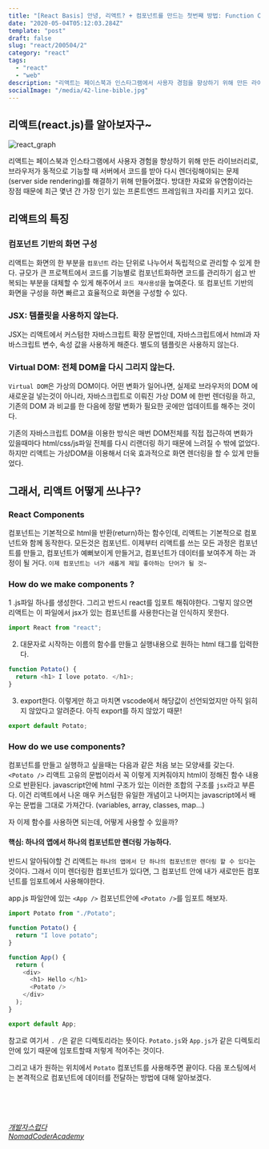 ```yaml
---
title: "[React Basis] 안녕, 리액트? + 컴포넌트를 만드는 첫번째 방법: Function Component"
date: "2020-05-04T05:12:03.284Z"
template: "post"
draft: false
slug: "react/200504/2"
category: "react"
tags:
  - "react"
  - "web"
description: "리액트는 페이스북과 인스타그램에서 사용자 경험을 향상하기 위해 만든 라이브러리로, 브라우저가 동적으로 기능할 때 서버에서 코드를 받아 다시 렌더링해야되는 문제(server side rendering)를 해결하기 위해 만들어졌다."
socialImage: "/media/42-line-bible.jpg"
---
```


## 리액트(react.js)를 알아보자구~

![react_graph](https://user-images.githubusercontent.com/60246689/81028739-a667b900-8ebd-11ea-8a45-8e767be62efc.png)

리액트는 페이스북과 인스타그램에서 사용자 경험을 향상하기 위해 만든 라이브러리로, 브라우저가 동적으로 기능할 때 서버에서 코드를 받아 다시 렌더링해야되는 문제(server side rendering)를 해결하기 위해 만들어졌다.
방대한 자료와 유연함이라는 장점 때문에 최근 몇년 간 가장 인기 있는 프론트엔드 프레임워크 자리를 지키고 있다.

## 리액트의 특징

### 컴포넌트 기반의 화면 구성

리액트는 화면의 한 부분을 `컴포넌트` 라는 단위로 나누어서 독립적으로 관리할 수 있게 한다. 규모가 큰 프로젝트에서 코드를 기능별로 컴포넌트화하면 코드를 관리하기 쉽고 반복되는 부분을 대체할 수 있게 해주어서 `코드 재사용성`을 높여준다. 또 컴포넌트 기반의 화면을 구성을 하면 빠르고 효율적으로 화면을 구성할 수 있다.

### JSX: 템플릿을 사용하지 않는다.

JSX는 리액트에서 커스텀한 자바스크립트 확장 문법인데, 자바스크립트에서 html과 자바스크립트 변수, 속성 값을 사용하게 해준다.
별도의 템플릿은 사용하지 않는다.

### Virtual DOM: 전체 DOM을 다시 그리지 않는다.

`Virtual DOM`은 가상의 DOM이다. 어떤 변화가 일어나면, 실제로 브라우저의 DOM 에 새로운걸 넣는것이 아니라, 자바스크립트로 이뤄진 가상 DOM 에 한번 렌더링을 하고, 기존의 DOM 과 비교를 한 다음에 정말 변화가 필요한 곳에만 업데이트를 해주는 것이다.

기존의 자바스크립트 DOM을 이용한 방식은 매번 DOM전체를 직접 접근하여 변화가 있을때마다 html/css/js파일 전체를 다시 리랜더링 하기 때문에 느려질 수 밖에 없었다. 하지만 리액트는 가상DOM을 이용해서 더욱 효과적으로 화면 렌더링을 할 수 있게 만들었다.

## 그래서, 리액트 어떻게 쓰냐구?

### React Components

컴포넌트는 기본적으로 html을 반환(return)하는 함수인데, 리액트는 기본적으로 컴포넌트와 함께 동작한다. 모든것은 컴포넌트.
이제부터 리액트를 쓰는 모든 과정은 컴포넌트를 만들고, 컴포넌트가 예뻐보이게 만들거고, 컴포넌트가 데이터를 보여주게 하는 과정이 될 거다.
`이제 컴포넌트는 너가 새롭게 제일 좋아하는 단어가 될 것~`

### How do we make components ?

1 .js파일 하나를 생성한다.
그리고 반드시 react를 임포트 해줘야한다. 그렇지 않으면 리액트는 이 파일에서 jsx가 있는 컴포넌트를 사용한다는걸 인식하지 못한다.

```javascript
import React from "react";
```

2. 대문자로 시작하는 이름의 함수를 만들고 실행내용으로 원하는 html 태그를 입력한다.

```javascript
function Potato() {
  return <h1> I love potato. </h1>;
}
```

3. export한다.
   이렇게만 하고 마치면 vscode에서 해당값이 선언되었지만 아직 읽히지 않았다고 알려준다.
   아직 export를 하지 않았기 때문!

```javascript
export default Potato;
```

### How do we use components?

컴포넌트를 만들고 실행하고 싶을때는 다음과 같은 처음 보는 모양새를 갖는다.
`<Potato />`
리액트 고유의 문법이라서 꼭 이렇게 지켜줘야지 html이 정해진 함수 내용으로 반환된다.
javascript안에 html 구조가 있는 이러한 조합의 구조를 `jsx`라고 부른다.
이건 리액트에서 나온 매우 커스텀한 유일한 개념이고 나머지는 javascript에서 배우는 문법을 그대로 가져간다. (variables, array, classes, map...)

자 이제 함수를 사용하면 되는데, 어떻게 사용할 수 있을까?

#### 핵심: 하나의 앱에서 하나의 컴포넌트만 렌더링 가능하다.

반드시 알아둬야할 건 리액트는 `하나의 앱에서 단 하나의 컴포넌트만 렌더링 할 수 있다`는 것이다.
그래서 이미 렌더링한 컴포넌트가 있다면, 그 컴포넌트 안에 내가 새로만든 컴포넌트를 임포트에서 사용해야한다.

app.js 파일안에 있는 `<App />` 컴포넌트안에 `<Potato />`를 임포트 해보자.

```javascript
import Potato from "./Potato";

function Potato() {
  return "I love potato";
}

function App() {
  return (
    <div>
      <h1> Hello </h1>
      <Potato />
    </div>
  );
}

export default App;
```

참고로 여기서 `. /`은 같은 디렉토리라는 뜻이다. `Potato.js`와 `App.js`가 같은 디렉토리 안에 있기 때문에 임포트할때 저렇게 적어주는 것이다.

그리고 내가 원하는 위치에서 `Potato` 컴포넌트를 사용해주면 끝이다.
다음 포스팅에서는 본격적으로 컴포넌트에 데이터를 전달하는 방법에 대해 알아보겠다.

<br>
<br>
<br>

_[개발자스럽다](https://blog.gaerae.com/2016/04/hello-react.html)_
<br>
_[NomadCoderAcademy](https://academy.nomadcoders.co/courses/enrolled/216871)_
